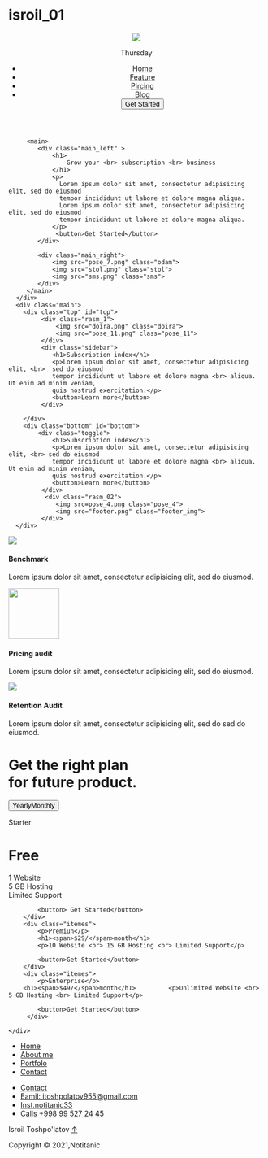 # isroil_01
<!DOCTYPE html>
<title>Sayt_03</title><link rel="icon" type="text/css" href="python.jpg">
<link rel="stylesheet" type="text/css" href="Sayt.css">
<html>
<head>
	
</head>
<body>
<header>
	  		<div class="logo">
	  		  <img src="Shape.png">
	  		  <p>Thursday</p>
	  		</div>
	  		<nav> 
              <ul>
              	<li><a href="#head">Home</a></li>
              	<li><a href="#top">Feature</a></li>
              	<li><a href="#bottom">Pircing</a></li>
              	<li><a href="#footer">Blog</a></li>
              	<button>Get Started</button>
              </ul>
	  		</nav>
</header>
<div class="container">
	  <div class="head" id="head">
	  
	  	 <main>
	  	 	<div class="main_left" >
	  	 		<h1>
	  	 			Grow your <br> subscription <br> business
	  	 		</h1>
	  	 		<p>
	  	 		  Lorem ipsum dolor sit amet, consectetur adipisicing elit, sed do eiusmod
	  	 		  tempor incididunt ut labore et dolore magna aliqua.
	  	 		  Lorem ipsum dolor sit amet, consectetur adipisicing elit, sed do eiusmod
	  	 		  tempor incididunt ut labore et dolore magna aliqua. 
	  	 		</p>
	  	 		 <button>Get Started</button>
	  	 	</div>

	  	 	<div class="main_right">
	  	 		<img src="pose_7.png" class="odam">
	  	 		<img src="stol.png" class="stol">
	  	 		<img src="sms.png" class="sms">
	  	 	</div>
	  	 </main>
	  </div>
	  <div class="main">
	  	<div class="top" id="top">
	  		 <div class="rasm_1">
	  		     <img src="doira.png" class="doira">
	  		     <img src="pose_11.png" class="pose_11">
	  		 </div>
	  		 <div class="sidebar">
	  		 	<h1>Subscription index</h1>
	  		 	<p>Lorem ipsum dolor sit amet, consectetur adipisicing elit, <br>  sed do eiusmod
	  		 	tempor incididunt ut labore et dolore magna <br> aliqua. Ut enim ad minim veniam, 
	  		 	quis nostrud exercitation.</p>
	  		 	<button>Learn more</button>
	  		 </div>

	  	</div>
	  	<div class="bottom" id="bottom">
	  		<div class="toggle">
	  		 	<h1>Subscription index</h1>
	  		 	<p>Lorem ipsum dolor sit amet, consectetur adipisicing elit, <br> sed do eiusmod
	  		 	tempor incididunt ut labore et dolore magna <br> aliqua. Ut enim ad minim veniam,
	  		 	quis nostrud exercitation.</p>
	  		 	<button>Learn more</button>
	  		 </div>
	  		  <div class="rasm_02">
	  		     <img src=pose_4.png class="pose_4">
	  		     <img src="footer.png" class="footer_img">
	  		 </div>
	  </div>
</div>
<div class="item">
	<div class="items">
	    <img src="Card.png">
	    <h4>Benchmark</h4>
	    <p>   
	    	Lorem ipsum dolor sit amet, consectetur adipisicing elit, sed do eiusmod.
	     <p>
	</div>
		<div class="items">
	    <img src="sms.png" style="width: 100px">
	    <h4>Pricing audit</h4>
	    <p>   
	    	Lorem ipsum dolor sit amet, consectetur adipisicing elit, sed do eiusmod.
	     <p>
	</div>
		<div class="items">
	    <img src="Camera.png">
	    <h4>Retention Audit</h4>
	    <p>   
	    	Lorem ipsum dolor sit amet, consectetur adipisicing  elit, sed do sed  do eiusmod.
	     <p>

</div>
</div>
<div class="footer" id="footer">
	<div class="header"> 
     <h1>
     	Get the right plan <br> for future product.
     </h1>
     <div class="">
     	<button><span class="span_01">Yearly</span><span class="span_02">Monthly</span></button>
     </div>
	</div>
	<div class="main_02">
		<div class="itemes">
			<p>Starter</p>
			<h1>Free</h1>
			<p>1 Website <br> 5 GB Hosting <br> Limited Support</p>

			<button> Get Started</button>
		</div>
		<div class="itemes">
			<p>Premiun</p>
			<h1><span>$29/</span>month</h1>
			<p>10 Website <br> 15 GB Hosting <br> Limited Support</p>

			<button>Get Started</button>
		</div>
        <div class="itemes">
			<p>Enterprise</p>
		<h1><span>$49/</span>month</h1>			<p>Unlimited Website <br> 5 GB Hosting <br> Limited Support</p>

			<button>Get Started</button>
		 </div>
  
	</div>

</div>
	<div class="footer_02">
	 <div class="adres">
             <ul>
               <li><a href="#head">Home</a></li>
               <li><a href="#top">About me</a></li>
               <li><a href="#bottom">Portfolo</a></li>
               <li><a href="#footer">Contact</a></li>
             </ul>
           </div>
             <div class="mening">
             <ul>
               <li><a href="#">Contact</a></li>
               <li><a href="gmail.com">Eamil: itoshpolatov955@gmail.com</a></li>
               <li><a href="#">Inst.notitanic33</a></li>
               <li><a href="#">Calls +998 99 527 24 45</a></li>
             </ul>
              <div class="email">
             <p class="footer_p">
               Isroil Toshpo'latov  <a href="#header" class="home" >↑</a>
             </p>
              <p> Copyright &copy 2021,Notitanic</p>
           </div>
           </div>
       </div>
 

</div>
<script > 
  

</script>
</body>
</html>
